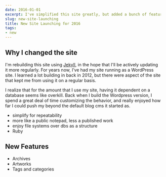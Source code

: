 ```yaml
---
date: 2016-01-01
excerpt: I've simplified this site greatly, but added a bunch of features in the process. Read more about it here.
slug: new-site-launching
title: New Site Launching for 2016
tags:
- new
---
```


## Why I changed the site

I'm rebuilding this site using [Jekyll](http://jekyllrb.com/), in the hope that I'll be actively updating it more regularly. For years now, I've had my site running as a WordPress site.  I learned a lot building in back in 2012, but there were aspect of the site that kept me from using it on a regular basis.

I realize that for the amount that I use my site, having it dependent on a database seems like overkill. Back when I build the Wordpress version, I spend a great deal of time customizing the behavior, and really enjoyed how far I could push my beyond the default blog cms it started as. 

  * simplify for repeatability
  * more like a public notepad, less a published work
  * enjoy file systems over dbs as a structure 
  * Ruby

## New Features

  * Archives
  * Artworks
  * Tags and categories

  

